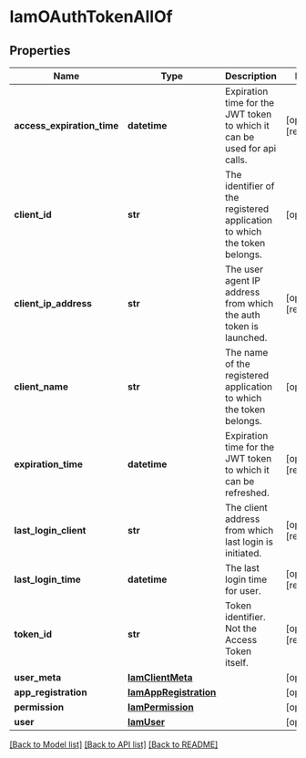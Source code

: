 # IamOAuthTokenAllOf

## Properties
Name | Type | Description | Notes
------------ | ------------- | ------------- | -------------
**access_expiration_time** | **datetime** | Expiration time for the JWT token to which it can be used for api calls.   | [optional] [readonly] 
**client_id** | **str** | The identifier of the registered application to which the token belongs.   | [optional] 
**client_ip_address** | **str** | The user agent IP address from which the auth token is launched.   | [optional] [readonly] 
**client_name** | **str** | The name of the registered application to which the token belongs.   | [optional] 
**expiration_time** | **datetime** | Expiration time for the JWT token to which it can be refreshed.   | [optional] [readonly] 
**last_login_client** | **str** | The client address from which last login is initiated.   | [optional] [readonly] 
**last_login_time** | **datetime** | The last login time for user.   | [optional] [readonly] 
**token_id** | **str** | Token identifier. Not the Access Token itself.    | [optional] [readonly] 
**user_meta** | [**IamClientMeta**](IamClientMeta.md) |  | [optional] 
**app_registration** | [**IamAppRegistration**](.md) |  | [optional] 
**permission** | [**IamPermission**](.md) |  | [optional] 
**user** | [**IamUser**](.md) |  | [optional] 

[[Back to Model list]](../README.md#documentation-for-models) [[Back to API list]](../README.md#documentation-for-api-endpoints) [[Back to README]](../README.md)


